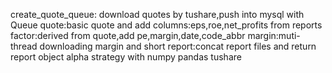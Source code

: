 create_quote_queue:
download quotes by tushare,push into mysql with Queue
quote:basic quote and add columns:eps,roe,net_profits from reports
factor:derived from quote,add pe,margin,date,code_abbr
margin:muti-thread downloading margin and short
report:concat report files and return report object
alpha strategy with numpy pandas tushare 
